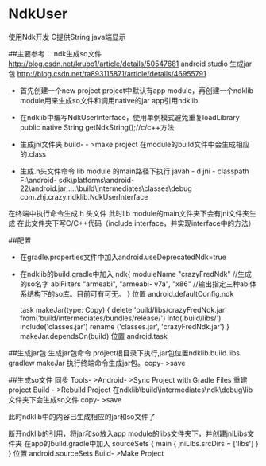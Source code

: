 # NdkUser
使用Ndk开发 C提供String java端显示

##主要参考：
ndk生成so文件
http://blog.csdn.net/krubo1/article/details/50547681
android studio 生成jar包
http://blog.csdn.net/ta893115871/article/details/46955791

- 首先创建一个new project
project中默认有app module，再创建一个ndklib module用来生成so文件和调用native的jar
app引用ndklib

- 在ndklib中编写NdkUserInterface，使用单例模式避免重复loadLibrary
 public native String getNdkString();//c/c++方法

- 生成jni文件夹
build- - >make project 在module的build文件中会生成相应的.class

- 生成.h头文件命令 lib module 的main路径下执行
  javah - d jni - classpath F:\android- sdk\platforms\android- 22\android.jar;..\..\build\intermediates\classes\debug com.zhj.crazy.ndklib.NdkUserInterface

在终端中执行命令生成.h 头文件
此时lib module的main文件夹下会有jni文件夹生成
在此文件夹下写C/C++代码（include interface，并实现interface中的方法）

##配置
- 在gradle.properties文件中加入android.useDeprecatedNdk=true
- 在ndklib的build.gradle中加入
 ndk{
    moduleName "crazyFredNdk"         //生成的so名字
    abiFilters "armeabi", "armeabi- v7a", "x86"  //输出指定三种abi体系结构下的so库。目前可有可无。
    }
    位置 android.defaultConfig.ndk

  task makeJar(type: Copy) {
        delete 'build/libs/crazyFredNdk.jar'
        from('build/intermediates/bundles/release/')
        into('build/libs/')
        include('classes.jar')
        rename ('classes.jar', 'crazyFredNdk.jar')
    }
    makeJar.dependsOn(build)
    位置 android.task

##生成jar包
生成jar包命令 project根目录下执行,jar包位置ndklib.build.libs
gradlew makeJar
执行终端命令生成jar包。copy- >save

##生成so文件
同步 Tools- >Android- >Sync Project with Gradle Files
重建 project Build - >Rebuild Project
在ndklib\build\intermediates\ndk\debug\lib文件夹下会生成so文件 copy- >save

此时ndklib中的内容已生成相应的jar和so文件了

断开ndklib的引用，将jar和so放入app module的libs文件夹下，并创建jniLibs文件夹
在app的build.gradle中加入
 sourceSets {
        main {
            jniLibs.srcDirs = ['libs']
        }
    }
    位置 android.sourceSets
Build- >Make Project


